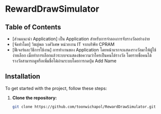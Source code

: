 ﻿# RewardDrawSimulator

## Table of Contents

- [ส่วนแนะนำ Application]
  เป็น Application สำหรับการจำลองการจับรางวัลอย่างง่าย
- [จัดทำโดย]
  วิชญ์พล วงศ์วิเศษ หน่วยงาน IT จากบริษัท CPRAM
- [ฟีเจอร์และวิธีการใช้งาน]
  การทำงานของ Application โดยหน้าแรกจะแสดงรางวัลมาให้ผู้ใช้ง่ายเลือก เมื่อทำการเลือกแล้วระบบจะแสดงข้อความว่าใครเป็นคนได้รางวัล โดยรายชื่อคนได้รางวัลสามารถดูหรือเพิ่มชื่อได้ผ่านระบบโดยการกดปุ่ม Add Name

## Installation

To get started with the project, follow these steps:

1. **Clone the repository:**
   ```bash
   git clone https://github.com/toonwichapol/RewardDrawSimulator.git
